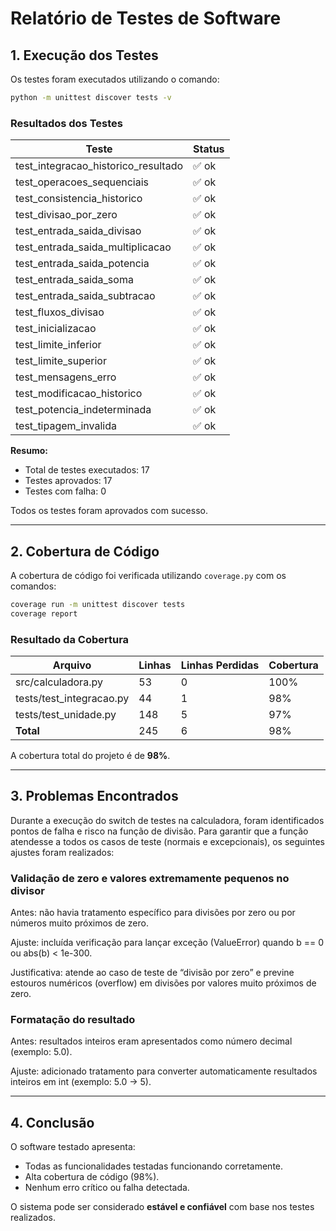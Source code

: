 
# Relatório de Testes de Software

## 1. Execução dos Testes

Os testes foram executados utilizando o comando:

```bash
python -m unittest discover tests -v
````

### Resultados dos Testes

| Teste                                  | Status |
| -------------------------------------- | ------ |
| test\_integracao\_historico\_resultado | ✅ ok   |
| test\_operacoes\_sequenciais           | ✅ ok   |
| test\_consistencia\_historico          | ✅ ok   |
| test\_divisao\_por\_zero               | ✅ ok   |
| test\_entrada\_saida\_divisao          | ✅ ok   |
| test\_entrada\_saida\_multiplicacao    | ✅ ok   |
| test\_entrada\_saida\_potencia         | ✅ ok   |
| test\_entrada\_saida\_soma             | ✅ ok   |
| test\_entrada\_saida\_subtracao        | ✅ ok   |
| test\_fluxos\_divisao                  | ✅ ok   |
| test\_inicializacao                    | ✅ ok   |
| test\_limite\_inferior                 | ✅ ok   |
| test\_limite\_superior                 | ✅ ok   |
| test\_mensagens\_erro                  | ✅ ok   |
| test\_modificacao\_historico           | ✅ ok   |
| test\_potencia\_indeterminada          | ✅ ok   |
| test\_tipagem\_invalida                | ✅ ok   |

**Resumo:**

* Total de testes executados: 17
* Testes aprovados: 17
* Testes com falha: 0

Todos os testes foram aprovados com sucesso.

---

## 2. Cobertura de Código

A cobertura de código foi verificada utilizando `coverage.py` com os comandos:

```bash
coverage run -m unittest discover tests
coverage report
```

### Resultado da Cobertura

| Arquivo                   | Linhas | Linhas Perdidas | Cobertura |
| ------------------------- | ------ | --------------- | --------- |
| src/calculadora.py        | 53     | 0               | 100%      |
| tests/test\_integracao.py | 44     | 1               | 98%       |
| tests/test\_unidade.py    | 148    | 5               | 97%       |
| **Total**                 | 245    | 6               | 98%       |

A cobertura total do projeto é de **98%**.

---

## 3. Problemas Encontrados

Durante a execução do switch de testes na calculadora, foram identificados pontos de falha e risco na função de divisão. Para garantir que a função atendesse a todos os casos de teste (normais e excepcionais), os seguintes ajustes foram realizados:

### Validação de zero e valores extremamente pequenos no divisor

Antes: não havia tratamento específico para divisões por zero ou por números muito próximos de zero.

Ajuste: incluída verificação para lançar exceção (ValueError) quando b == 0 ou abs(b) < 1e-300.

Justificativa: atende ao caso de teste de “divisão por zero” e previne estouros numéricos (overflow) em divisões por valores muito próximos de zero.

### Formatação do resultado

Antes: resultados inteiros eram apresentados como número decimal (exemplo: 5.0).

Ajuste: adicionado tratamento para converter automaticamente resultados inteiros em int (exemplo: 5.0 → 5).

---

## 4. Conclusão

O software testado apresenta:

* Todas as funcionalidades testadas funcionando corretamente.
* Alta cobertura de código (98%).
* Nenhum erro crítico ou falha detectada.

O sistema pode ser considerado **estável e confiável** com base nos testes realizados.



